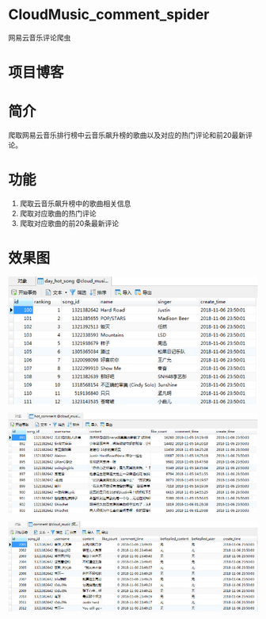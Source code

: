 # CloudMusic_comment_spider
网易云音乐评论爬虫

# 项目博客

# 简介
爬取网易云音乐排行榜中云音乐飙升榜的歌曲以及对应的热门评论和前20最新评论。

# 功能

 1. 爬取云音乐飙升榜中的歌曲相关信息
 2. 爬取对应歌曲的热门评论
 3. 爬取对应歌曲的前20条最新评论

# 效果图
![云音乐飙升榜歌曲信息][1]

![热门评论][2]

![前20条最新评论][3]


  [1]: https://github.com/AmazingUU/CloudMusic_comment_spider/blob/master/imgs/day_hot_song.png
  [2]: https://github.com/AmazingUU/CloudMusic_comment_spider/blob/master/imgs/hot_comment.png
  [3]: https://github.com/AmazingUU/CloudMusic_comment_spider/blob/master/imgs/comment.png